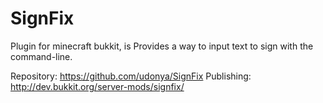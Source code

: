 SignFix
=======

Plugin for minecraft bukkit, is Provides a way to input text to sign with the command-line.

Repository: https://github.com/udonya/SignFix
Publishing: http://dev.bukkit.org/server-mods/signfix/
